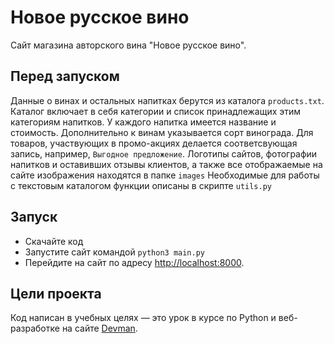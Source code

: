 # Новое русское вино

Сайт магазина авторского вина "Новое русское вино".

## Перед запуском
Данные о винах и остальных напитках берутся из каталога `products.txt`. Каталог включает в себя категории и список принадлежащих этим категориям напитков. У каждого напитка имеется название и стоимость. Дополнительно к винам указывается сорт винограда. Для товаров, участвующих в промо-акциях делается соответсвующая запись, например, `Выгодное предложение`.
Логотипы сайтов, фотографии напитков и оставивших отзывы клиентов, а также все отображаемые на сайте изображения находятся в папке `images`
Необходимые для работы с текстовым каталогом функции описаны в скрипте `utils.py`

## Запуск

- Скачайте код
- Запустите сайт командой `python3 main.py`
- Перейдите на сайт по адресу [http://localhost:8000](http://localhost:8000).

## Цели проекта

Код написан в учебных целях — это урок в курсе по Python и веб-разработке на сайте [Devman](https://dvmn.org).
